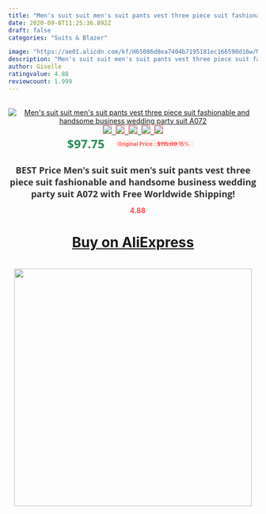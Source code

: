 ```yaml
---
title: "Men's suit suit men's suit pants vest three piece suit fashionable and handsome business wedding party suit A072"
date: 2020-09-8T11:25:36.892Z
draft: false
categories: "Suits & Blazer"

image: "https://ae01.alicdn.com/kf/H65086d8ea7404b7195181ec166590d16w/Men-s-suit-suit-men-s-suit-pants-vest-three-piece-suit-fashionable-and-handsome-business.jpg"
description: "Men's suit suit men's suit pants vest three piece suit fashionable and handsome business wedding party suit A072"
author: Giselle
ratingvalue: 4.88
reviewcount: 1.999
---
```

<br>
<div style="text-align: center;">
<a href="https://s.click.aliexpress.com/e/_AMn2DX" target="_blank" rel="nofollow noopener noreferrer"><img alt="Men's suit suit men's suit pants vest three piece suit fashionable and handsome business wedding party suit A072" class="magnifier-image" src="https://ae01.alicdn.com/kf/H65086d8ea7404b7195181ec166590d16w/Men-s-suit-suit-men-s-suit-pants-vest-three-piece-suit-fashionable-and-handsome-business.jpg_640x640.jpg">
<br>
<img style="border:1px solid salmon" src="https://ae01.alicdn.com/kf/H65086d8ea7404b7195181ec166590d16w/Men-s-suit-suit-men-s-suit-pants-vest-three-piece-suit-fashionable-and-handsome-business.jpg_120x120.jpg">&nbsp;&nbsp;<img style="border:1px solid salmon" src="https://ae01.alicdn.com/kf/H576abe8a05b249b1bfda9c304522b2fcy/Men-s-suit-suit-men-s-suit-pants-vest-three-piece-suit-fashionable-and-handsome-business.jpg_120x120.jpg">&nbsp;&nbsp;<img style="border:1px solid salmon" src="https://ae01.alicdn.com/kf/H8458f4dbc75240d889018028d68348edw/Men-s-suit-suit-men-s-suit-pants-vest-three-piece-suit-fashionable-and-handsome-business.jpg_120x120.jpg">&nbsp;&nbsp;<img style="border:1px solid salmon" src="https://ae01.alicdn.com/kf/H8bda5d18c45b4243bf885c498470231cV/Men-s-suit-suit-men-s-suit-pants-vest-three-piece-suit-fashionable-and-handsome-business.jpg_120x120.jpg">&nbsp;&nbsp;<img style="border:1px solid salmon" src="https://ae01.alicdn.com/kf/Hbae6e522fa9f4c00bdcb3a4232952bb3G/Men-s-suit-suit-men-s-suit-pants-vest-three-piece-suit-fashionable-and-handsome-business.jpg_120x120.jpg"></a></div><br0>
<div style="text-align: center;"><span style="background-color: white; border: 0px; box-sizing: border-box; color: seagreen; display: inline-block; font-family: &quot;open sans&quot; , &quot;arial&quot; , &quot;helvetica&quot; , sans-serif , &quot;heiti&quot;; font-size: 24px; font-stretch: inherit; font-weight: 700; line-height: inherit; margin: 0px 10px 0px 0px; padding: 0px; vertical-align: middle;">$97.75 </span>
<span style="background: rgb(255 , 241 , 241); border-radius: 3px; border: 0px; box-sizing: border-box; color: #ff4747; display: inline-block; font-family: inherit; font-size: 12px; font-stretch: inherit; font-style: inherit; font-variant: inherit; font-weight: 600; line-height: inherit; margin: 0px; padding: 2px 5px; transform: scale(0.9); vertical-align: middle;">Original Price : <b style="text-decoration: line-through;">$115.00 </b> 15%&nbsp;&nbsp;</span></div>
<h1 style="color: #333333; display: inline-block; font-family: &quot;open sans&quot; , &quot;arial&quot; , &quot;helvetica&quot; , sans-serif , &quot;heiti&quot;; font-size: 18px; font-stretch: inherit; font-weight: 700; text-align: center;">BEST Price Men's suit suit men's suit pants vest three piece suit fashionable and handsome business wedding party suit A072 with Free Worldwide Shipping!</h1>
<div style="color: #ff4747; text-align: center;">
<img src="https://4.bp.blogspot.com/-M0ZcTcb-5uY/XleCXlxnR4I/AAAAAAAAAEc/OrjgMkXV1oMQFaCRZj5HQwOCBcu3w1FegCPcBGAYYCw/s1600/star.png" style="height: 15px;">&nbsp;<b>4.88</b></div>
<div class="button_cont" align="center"><a class="buynow_a" href="https://s.click.aliexpress.com/e/_AMn2DX" target="_blank" rel="nofollow noopener noreferrer"><H1>Buy on AliExpress</H1></a></div><br>
<div class="separator" style="clear: both; text-align: center;">
<img src="https://lh3.googleusercontent.com/-pTy5HemUv9M/XlePHvY0dAI/AAAAAAAAAE4/0nX5iRUoIWY8eMW9Dpxeirr157OZliDIgCLcBGAsYHQ/s1600/badge.gif" width="480">
</div>
